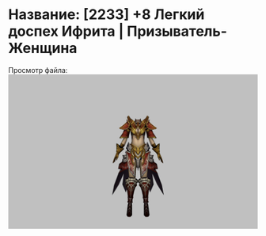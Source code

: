 # Название: [2233] +8 Легкий доспех Ифрита | Призыватель-Женщина

Просмотр файла:
![p090020.png](p090020.png)